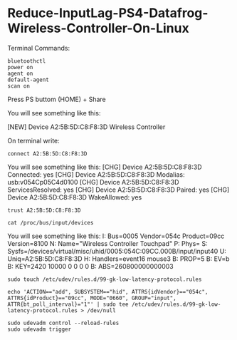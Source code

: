 # Reduce-InputLag-PS4-Datafrog-Wireless-Controller-On-Linux


Terminal Commands:

```
bluetoothctl
power on
agent on
default-agent
scan on
```

Press PS buttom (HOME) + Share

You will see something like this:

[NEW] Device A2:5B:5D:C8:F8:3D Wireless Controller

On terminal write:
```
connect A2:5B:5D:C8:F8:3D
```
You will see something like this:
[CHG] Device A2:5B:5D:C8:F8:3D Connected: yes
[CHG] Device A2:5B:5D:C8:F8:3D Modalias: usb:v054Cp05C4d0100
[CHG] Device A2:5B:5D:C8:F8:3D ServicesResolved: yes
[CHG] Device A2:5B:5D:C8:F8:3D Paired: yes
[CHG] Device A2:5B:5D:C8:F8:3D WakeAllowed: yes

```
trust A2:5B:5D:C8:F8:3D

cat /proc/bus/input/devices
```
You will see something like this:
I: Bus=0005 Vendor=054c Product=09cc Version=8100
N: Name="Wireless Controller Touchpad"
P: Phys=
S: Sysfs=/devices/virtual/misc/uhid/0005:054C:09CC.000B/input/input40
U: Uniq=A2:5B:5D:C8:F8:3D
H: Handlers=event16 mouse3 
B: PROP=5
B: EV=b
B: KEY=2420 10000 0 0 0 0
B: ABS=260800000000003

```
sudo touch /etc/udev/rules.d/99-gk-low-latency-protocol.rules

echo 'ACTION=="add", SUBSYSTEM=="hid", ATTRS{idVendor}=="054c", ATTRS{idProduct}=="09cc", MODE="0660", GROUP="input", ATTR{bt_poll_interval}="1"' | sudo tee /etc/udev/rules.d/99-gk-low-latency-protocol.rules > /dev/null

sudo udevadm control --reload-rules
sudo udevadm trigger
```
